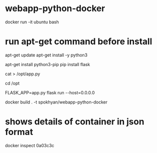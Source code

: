 # webapp-python-docker

docker run -it ubuntu bash 
# run apt-get command before install 
apt-get update 
apt-get install -y python3

apt-get install python3-pip
pip install flask

cat > /opt/app.py

cd /opt

FLASK_APP=app.py flask run --host=0.0.0.0

docker build . -t spokhyan/webapp-python-docker

# shows details of container in json format
docker inspect <first few letter of container id> 0a03c3c




